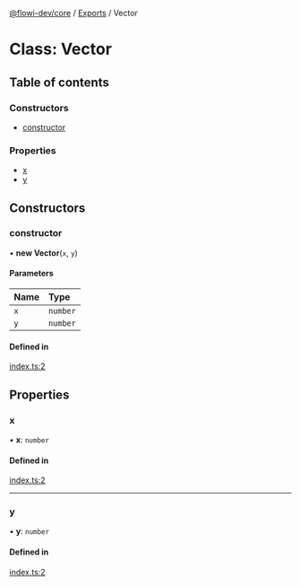 [@flowi-dev/core](../README.md) / [Exports](../modules.md) / Vector

# Class: Vector

## Table of contents

### Constructors

- [constructor](Vector.md#constructor)

### Properties

- [x](Vector.md#x)
- [y](Vector.md#y)

## Constructors

### constructor

• **new Vector**(`x`, `y`)

#### Parameters

| Name | Type |
| :------ | :------ |
| `x` | `number` |
| `y` | `number` |

#### Defined in

[index.ts:2](https://github.com/flowi-dev/core/blob/9498063/src/index.ts#L2)

## Properties

### x

• **x**: `number`

#### Defined in

[index.ts:2](https://github.com/flowi-dev/core/blob/9498063/src/index.ts#L2)

___

### y

• **y**: `number`

#### Defined in

[index.ts:2](https://github.com/flowi-dev/core/blob/9498063/src/index.ts#L2)

